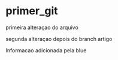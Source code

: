 # primer_git

primeira alteraçao do arquivo

segunda alteraçao depois do branch artigo

Informacao adicionada pela blue
